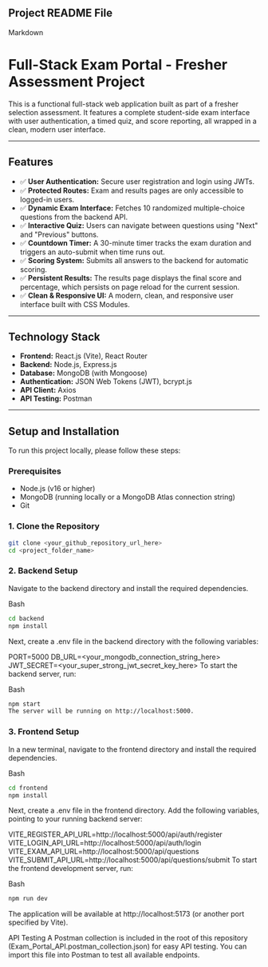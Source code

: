 ## Project README File
Markdown

# Full-Stack Exam Portal - Fresher Assessment Project

This is a functional full-stack web application built as part of a fresher selection assessment. It features a complete student-side exam interface with user authentication, a timed quiz, and score reporting, all wrapped in a clean, modern user interface.

---

## Features

- ✅ **User Authentication:** Secure user registration and login using JWTs.
- ✅ **Protected Routes:** Exam and results pages are only accessible to logged-in users.
- ✅ **Dynamic Exam Interface:** Fetches 10 randomized multiple-choice questions from the backend API.
- ✅ **Interactive Quiz:** Users can navigate between questions using "Next" and "Previous" buttons.
- ✅ **Countdown Timer:** A 30-minute timer tracks the exam duration and triggers an auto-submit when time runs out.
- ✅ **Scoring System:** Submits all answers to the backend for automatic scoring.
- ✅ **Persistent Results:** The results page displays the final score and percentage, which persists on page reload for the current session.
- ✅ **Clean & Responsive UI:** A modern, clean, and responsive user interface built with CSS Modules.

---

## Technology Stack

- **Frontend:** React.js (Vite), React Router
- **Backend:** Node.js, Express.js
- **Database:** MongoDB (with Mongoose)
- **Authentication:** JSON Web Tokens (JWT), bcrypt.js
- **API Client:** Axios
- **API Testing:** Postman

---

## Setup and Installation

To run this project locally, please follow these steps:

### **Prerequisites**
- Node.js (v16 or higher)
- MongoDB (running locally or a MongoDB Atlas connection string)
- Git

### **1. Clone the Repository**
```bash
git clone <your_github_repository_url_here>
cd <project_folder_name>
```
### **2. Backend Setup**
Navigate to the backend directory and install the required dependencies.

Bash
```bash
cd backend
npm install
```

Next, create a .env file in the backend directory with the following variables:

PORT=5000
DB_URL=<your_mongodb_connection_string_here>
JWT_SECRET=<your_super_strong_jwt_secret_key_here>
To start the backend server, run:

Bash
```bash
npm start
The server will be running on http://localhost:5000.
```
### **3. Frontend Setup**
In a new terminal, navigate to the frontend directory and install the required dependencies.

Bash
```bash
cd frontend
npm install
```

Next, create a .env file in the frontend directory. Add the following variables, pointing to your running backend server:

VITE_REGISTER_API_URL=http://localhost:5000/api/auth/register
VITE_LOGIN_API_URL=http://localhost:5000/api/auth/login
VITE_EXAM_API_URL=http://localhost:5000/api/questions
VITE_SUBMIT_API_URL=http://localhost:5000/api/questions/submit
To start the frontend development server, run:

Bash
```bash
npm run dev
```

The application will be available at http://localhost:5173 (or another port specified by Vite).

API Testing
A Postman collection is included in the root of this repository (Exam_Portal_API.postman_collection.json) for easy API testing. You can import this file into Postman to test all available endpoints.
